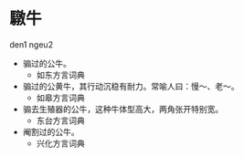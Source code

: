 







# 驐牛
den1 ngeu2
+ 骟过的公牛。
  * 如东方言词典
+ 骟过的公黄牛，其行动沉稳有耐力。常喻人曰：慢～、老～。
  * 如皋方言词典
+ 骟去生殖器的公牛，这种牛体型高大，两角张开特别宽。
  * 东台方言词典
+ 阉割过的公牛。
  * 兴化方言词典
